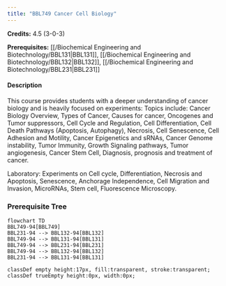 ```yaml
---
title: "BBL749 Cancer Cell Biology"
---
```

**Credits:** 4.5 (3-0-3)

**Prerequisites:** [[/Biochemical Engineering and Biotechnology/BBL131|BBL131]], [[/Biochemical Engineering and Biotechnology/BBL132|BBL132]], [[/Biochemical Engineering and Biotechnology/BBL231|BBL231]]

#### Description
This course provides students with a deeper understanding of cancer biology and is heavily focused on experiments: Topics include: Cancer Biology Overview, Types of Cancer, Causes for cancer, Oncogenes and Tumor suppressors, Cell Cycle and Regulation, Cell Differentiation, Cell Death Pathways (Apoptosis, Autophagy), Necrosis, Cell Senescence, Cell Adhesion and Motility, Cancer Epigenetics and sRNAs, Cancer Genome instability, Tumor Immunity, Growth Signaling pathways, Tumor angiogenesis, Cancer Stem Cell, Diagnosis, prognosis and treatment of cancer.

Laboratory: Experiments on Cell cycle, Differentiation, Necrosis and Apoptosis, Senescence, Anchorage Independence, Cell Migration and Invasion, MicroRNAs, Stem cell, Fluorescence Microscopy.

### Prerequisite Tree

```mermaid
flowchart TD
BBL749-94[BBL749]
BBL231-94 --> BBL132-94[BBL132]
BBL749-94 --> BBL131-94[BBL131]
BBL749-94 --> BBL231-94[BBL231]
BBL749-94 --> BBL132-94[BBL132]
BBL231-94 --> BBL131-94[BBL131]

classDef empty height:17px, fill:transparent, stroke:transparent;
classDef trueEmpty height:0px, width:0px;
```